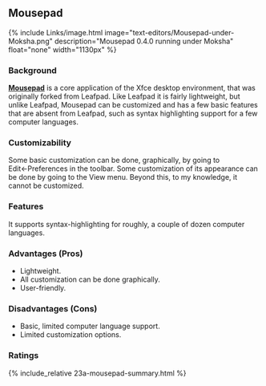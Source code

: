 ## Mousepad
{% include Links/image.html image="text-editors/Mousepad-under-Moksha.png" description="Mousepad 0.4.0 running under Moksha" float="none" width="1130px" %}

### Background
[**Mousepad**](http://git.xfce.org/apps/mousepad/) is a core application of the Xfce desktop environment, that was originally forked from Leafpad. Like Leafpad it is fairly lightweight, but unlike Leafpad, Mousepad can be customized and has a few basic features that are absent from Leafpad, such as syntax highlighting support for a few computer languages.

### Customizability
Some basic customization can be done, graphically, by going to Edit←Preferences in the toolbar. Some customization of its appearance can be done by going to the View menu. Beyond this, to my knowledge, it cannot be customized.

### Features
It supports syntax-highlighting for roughly, a couple of dozen computer languages.

### Advantages (Pros)
* Lightweight.
* All customization can be done graphically.
* User-friendly.

### Disadvantages (Cons)
* Basic, limited computer language support.
* Limited customization options.

### Ratings
{% include_relative 23a-mousepad-summary.html %}
